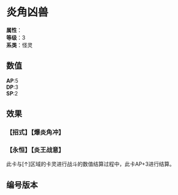 <script setup>
let list = [
    { number: "SP01-004", url: "/packs/SP02" }
]
</script>

# 炎角凶兽

**属性**：<CardAttribute text="火"/><br>
**等级**：3<br>
**系类**：怪灵

## 数值

**AP**:5<br>
**DP**:3<br>
**SP**:2

## 效果

### 【招式】【爆炎角冲】

### 【永恒】【炎王战意】

此卡与[↑]区域的卡灵进行战斗的数值结算过程中，此卡AP+3进行结算。

## 编号版本

<CardNumberBox :list="list"/>